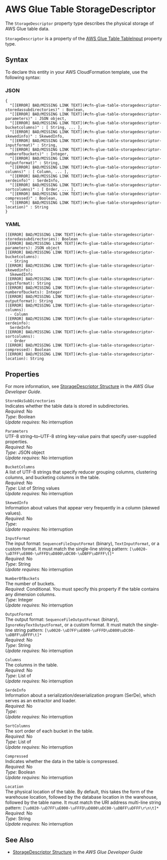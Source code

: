 # AWS Glue Table StorageDescriptor<a name="aws-properties-glue-table-storagedescriptor"></a>

<a name="aws-properties-glue-table-storagedescriptor-description"></a>The `StorageDescriptor` property type describes the physical storage of AWS Glue table data\.

<a name="aws-properties-glue-table-storagedescriptor-inheritance"></a> `StorageDescriptor` is a property of the [AWS Glue Table TableInput](aws-properties-glue-table-tableinput.md) property type\.

## Syntax<a name="aws-properties-glue-table-storagedescriptor-syntax"></a>

To declare this entity in your AWS CloudFormation template, use the following syntax:

### JSON<a name="aws-properties-glue-table-storagedescriptor-syntax.json"></a>

```
{
  "[[ERROR] BAD/MISSING LINK TEXT](#cfn-glue-table-storagedescriptor-storedassubdirectories)" : Boolean,
  "[[ERROR] BAD/MISSING LINK TEXT](#cfn-glue-table-storagedescriptor-parameters)" : JSON object,
  "[[ERROR] BAD/MISSING LINK TEXT](#cfn-glue-table-storagedescriptor-bucketcolumns)" : [ String, ... ],
  "[[ERROR] BAD/MISSING LINK TEXT](#cfn-glue-table-storagedescriptor-skewedinfo)" : SkewedInfo,
  "[[ERROR] BAD/MISSING LINK TEXT](#cfn-glue-table-storagedescriptor-inputformat)" : String,
  "[[ERROR] BAD/MISSING LINK TEXT](#cfn-glue-table-storagedescriptor-numberofbuckets)" : Integer,
  "[[ERROR] BAD/MISSING LINK TEXT](#cfn-glue-table-storagedescriptor-outputformat)" : String,
  "[[ERROR] BAD/MISSING LINK TEXT](#cfn-glue-table-storagedescriptor-columns)" : [ Column, ... ],
  "[[ERROR] BAD/MISSING LINK TEXT](#cfn-glue-table-storagedescriptor-serdeinfo)" : SerdeInfo,
  "[[ERROR] BAD/MISSING LINK TEXT](#cfn-glue-table-storagedescriptor-sortcolumns)" : [ Order, ... ],
  "[[ERROR] BAD/MISSING LINK TEXT](#cfn-glue-table-storagedescriptor-compressed)" : Boolean,
  "[[ERROR] BAD/MISSING LINK TEXT](#cfn-glue-table-storagedescriptor-location)" : String
}
```

### YAML<a name="aws-properties-glue-table-storagedescriptor-syntax.yaml"></a>

```
[[ERROR] BAD/MISSING LINK TEXT](#cfn-glue-table-storagedescriptor-storedassubdirectories): Boolean
[[ERROR] BAD/MISSING LINK TEXT](#cfn-glue-table-storagedescriptor-parameters): JSON object
[[ERROR] BAD/MISSING LINK TEXT](#cfn-glue-table-storagedescriptor-bucketcolumns): 
  - String
[[ERROR] BAD/MISSING LINK TEXT](#cfn-glue-table-storagedescriptor-skewedinfo): 
  SkewedInfo
[[ERROR] BAD/MISSING LINK TEXT](#cfn-glue-table-storagedescriptor-inputformat): String
[[ERROR] BAD/MISSING LINK TEXT](#cfn-glue-table-storagedescriptor-numberofbuckets): Integer
[[ERROR] BAD/MISSING LINK TEXT](#cfn-glue-table-storagedescriptor-outputformat): String
[[ERROR] BAD/MISSING LINK TEXT](#cfn-glue-table-storagedescriptor-columns): 
  - Column
[[ERROR] BAD/MISSING LINK TEXT](#cfn-glue-table-storagedescriptor-serdeinfo): 
  SerdeInfo
[[ERROR] BAD/MISSING LINK TEXT](#cfn-glue-table-storagedescriptor-sortcolumns): 
  - Order
[[ERROR] BAD/MISSING LINK TEXT](#cfn-glue-table-storagedescriptor-compressed): Boolean
[[ERROR] BAD/MISSING LINK TEXT](#cfn-glue-table-storagedescriptor-location): String
```

## Properties<a name="aws-properties-glue-table-storagedescriptor-properties"></a>

For more information, see [StorageDescriptor Structure](http://docs.aws.amazon.com/glue/latest/dg/aws-glue-api-catalog-tables.html#aws-glue-api-catalog-tables-StorageDescriptor) in the *AWS Glue Developer Guide*\.

`StoredAsSubDirectories`  
Indicates whether the table data is stored in subdirectories\.  
 *Required*: No  
 *Type*: Boolean  
 *Update requires*: No interruption 

`Parameters`  
UTF\-8 string–to–UTF\-8 string key\-value pairs that specify user\-supplied properties\.  
 *Required*: No  
 *Type*: JSON object  
 *Update requires*: No interruption 

`BucketColumns`  
A list of UTF\-8 strings that specify reducer grouping columns, clustering columns, and bucketing columns in the table\.  
 *Required*: No  
 *Type*: List of String values  
 *Update requires*: No interruption 

`SkewedInfo`  
Information about values that appear very frequently in a column \(skewed values\)\.  
 *Required*: No  
 *Type*:   
 *Update requires*: No interruption 

`InputFormat`  
The input format: `SequenceFileInputFormat` \(binary\), `TextInputFormat`, or a custom format\. It must match the single\-line string pattern: `[\u0020-\uD7FF\uE000-\uFFFD\uD800\uDC00-\uDBFF\uDFFF\t]*`  
 *Required*: No  
 *Type*: String  
 *Update requires*: No interruption 

`NumberOfBuckets`  
The number of buckets\.  
 *Required*: Conditional\. You must specify this property if the table contains any dimension columns\.  
 *Type*: Integer  
 *Update requires*: No interruption 

`OutputFormat`  
The output format: `SequenceFileOutputFormat` \(binary\), `IgnoreKeyTextOutputFormat`, or a custom format\. It must match the single\-line string pattern: `[\u0020-\uD7FF\uE000-\uFFFD\uD800\uDC00-\uDBFF\uDFFF\t]*`  
 *Required*: No  
 *Type*: String  
 *Update requires*: No interruption 

`Columns`  
The columns in the table\.  
 *Required*: No  
 *Type*: List of   
 *Update requires*: No interruption 

`SerdeInfo`  
Information about a serialization/deserialization program \(SerDe\), which serves as an extractor and loader\.  
 *Required*: No  
 *Type*:   
 *Update requires*: No interruption 

`SortColumns`  
The sort order of each bucket in the table\.  
 *Required*: No  
 *Type*: List of   
 *Update requires*: No interruption 

`Compressed`  
Indicates whether the data in the table is compressed\.  
 *Required*: No  
 *Type*: Boolean  
 *Update requires*: No interruption 

`Location`  
The physical location of the table\. By default, this takes the form of the warehouse location, followed by the database location in the warehouse, followed by the table name\. It must match the URI address multi\-line string pattern: `[\u0020-\uD7FF\uE000-\uFFFD\uD800\uDC00-\uDBFF\uDFFF\r\n\t]*`  
 *Required*: No  
 *Type*: String  
 *Update requires*: No interruption 

## See Also<a name="aws-properties-glue-table-storagedescriptor-seealso"></a>

+ [StorageDescriptor Structure](http://docs.aws.amazon.com/glue/latest/dg/aws-glue-api-catalog-tables.html#aws-glue-api-catalog-tables-StorageDescriptor) in the *AWS Glue Developer Guide*